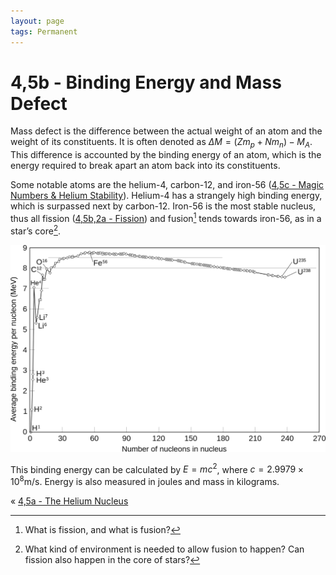 ```yaml
---
layout: page
tags: Permanent
---
```


# 4,5b - Binding Energy and Mass Defect

Mass defect is the difference between the actual weight of an atom and the weight of its constituents. It is often denoted as $\Delta M=(Zm_{p}+Nm_{n})-M_{A}$. This difference is accounted by the binding energy of an atom, which is the energy required to break apart an atom back into its constituents. 

Some notable atoms are the helium-4, carbon-12, and iron-56 ([4,5c - Magic Numbers & Helium Stability](4,5c%20-%20Magic%20Numbers%20&%20Helium%20Stability)). Helium-4 has a strangely high binding energy, which is surpassed next by carbon-12. Iron-56 is the most stable nucleus, thus all fission ([4,5b,2a - Fission](4,5b,2a%20-%20Fission.md)) and fusion[^1] tends towards iron-56, as in a star’s core[^2].

![Binding-Energy](../../assets/Binding-Energy.png)

This binding energy can be calculated by $E=mc^{2}$, where $c=2.9979\times 10^{8}\text{m/s}$. Energy is also measured in joules and mass in kilograms.

« [4,5a - The Helium Nucleus](4,5a%20-%20The%20Helium%20Nucleus)

[^1]: What is fission, and what is fusion?
[^2]: What kind of environment is needed to allow fusion to happen? Can fission also happen in the core of stars?